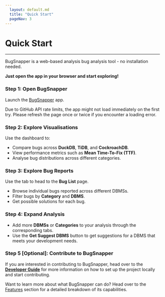 ```yaml
---
  layout: default.md
  title: "Quick Start"
  pageNav: 3
---
```


# Quick Start
--------------------------------------------------------------------------------------------------------------------

BugSnapper is a web-based analysis bug analysis tool - no installation needed.
<br />

**Just open the app in your browser and start exploring!**

### Step 1: Open BugSnapper

Launch the [BugSnapper](https://bug-analysis-fe.vercel.app/) app.

<box type="warning">
Due to GitHub API rate limits, the app might not load immediately on the first try.  
Please refresh the page once or twice if you encounter a loading error.
</box>

### Step 2: Explore Visualisations

Use the dashboard to:
- Compare bugs across **DuckDB**, **TiDB**, and **CockroachDB**.
- View performance metrics such as **Mean Time-To-Fix (TTF)**.
- Analyse bug distributions across different categories.

### Step 3: Explore Bug Reports

Use the tab to head to the **Bug List** page.

- Browse individual bugs reported across different DBMSs.
- Filter bugs by **Category** and **DBMS**.
- Get possible solutions for each bug.

### Step 4: Expand Analysis

- Add more **DBMSs** or **Categories** to your analysis through the corresponding tabs.
- Use the **Get Suggest DBMS** button to get suggestions for a DBMS that meets your development needs.

### Step 5 [Optional]: Contribute to BugSnapper

If you are interested in contributing to BugSnapper, head over to the [**Developer Guide**](../developerGuide/DeveloperGuide.md) for more information on how to set up the project locally and start contributing.

<box type="tip">
Want to learn more about what BugSnapper can do?  
Head over to the <a href="features.html">Features</a> section for a detailed breakdown of its capabilities.
</box>
